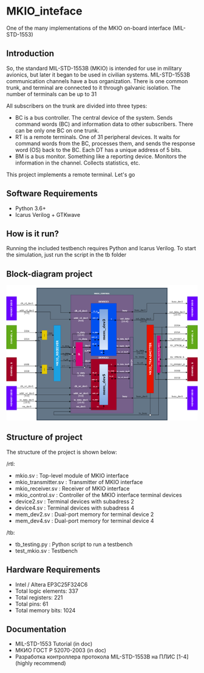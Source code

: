 # MKIO_inteface
One of the many implementations of the MKIO on-board interface (MIL-STD-1553)

## Introduction

So, the standard MIL-STD-1553B (MKIO) is intended for use in military avionics, 
but later it began to be used in civilian systems. MIL-STD-1553B communication 
channels have a bus organization. There is one common trunk, and terminal are 
connected to it through galvanic isolation. The number of terminals can be up to 31

All subscribers on the trunk are divided into three types:
* BC is a bus controller. The central device of the system. Sends command words (BC) and 
information data to other subscribers. There can be only one BC on one trunk.
* RT is a remote terminals. One of 31 peripheral devices. It waits for command words 
from the BC, processes them, and sends the response word (OS) back to the BC. Each DT 
has a unique address of 5 bits.
* BM is a bus monitor. Something like a reporting device. Monitors the information in 
the channel. Collects statistics, etc.

This project implements a remote terminal. Let's go

## Software Requirements

* Python 3.6+
* Icarus Verilog + GTKwave

## How is it run?

Running the included testbench requires Python and Icarus Verilog.
To start the simulation, just run the script in the tb folder

## Block-diagram project

![Block-diagram](/doc/Block_diagram.png)

## Structure of project

The structure of the project is shown below:

/rtl:
* mkio.sv             : Top-level module of MKIO interface
* mkio_transmitter.sv : Transmitter of MKIO interface
* mkio_receiver.sv    : Receiver of MKIO interface
* mkio_control.sv     : Controller of the MKIO interface terminal devices
* device2.sv          : Terminal devices with subadress 2
* device4.sv          : Terminal devices with subadress 4
* mem_dev2.sv         : Dual-port memory for terminal device 2
* mem_dev4.sv         : Dual-port memory for terminal device 4

/tb:
* tb_testing.py       : Python script to run a testbench
* test_mkio.sv        : Testbench

## Hardware Requirements

* Intel / Altera EP3C25F324C6 
* Total logic elements: 337
* Total registers: 221
* Total pins: 61
* Total memory bits: 1024

## Documentation

* MIL-STD-1553 Tutorial (in doc)
* МКИО ГОСТ Р 52070-2003 (in doc)
* Разработка контроллера протокола MIL-STD-1553B на ПЛИС [1-4] (highly recommend)
